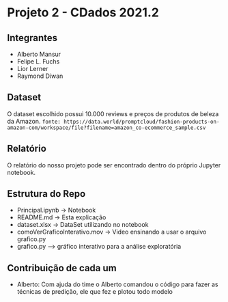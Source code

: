 # Projeto 2 - CDados 2021.2
## Integrantes
- Alberto Mansur
- Felipe L. Fuchs
- Lior Lerner
- Raymond Diwan

## Dataset
O dataset escolhido possui 10.000 reviews e preços de produtos de beleza da Amazon.
`fonte: https://data.world/promptcloud/fashion-products-on-amazon-com/workspace/file?filename=amazon_co-ecommerce_sample.csv`

## Relatório
O relatório do nosso projeto pode ser encontrado dentro do próprio Jupyter notebook.

## Estrutura do Repo
- Principal.ipynb -> Notebook
- README.md -> Esta explicação
- dataset.xlsx -> DataSet utilizando no notebook
- comoVerGraficoInterativo.mov -> Video ensinando a usar o arquivo grafico.py
- grafico.py --> gráfico interativo para a análise exploratória

## Contribuição de cada um
- Alberto: Com ajuda do time o Alberto comandou o código para fazer as técnicas de predição, ele que fez e plotou todo modelo
